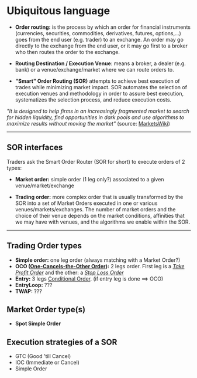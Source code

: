 Ubiquitous language
===================
 
- __Order routing:__ is the process by which an order for financial instruments (currencies, securities, commodities, derivatives, futures, options,...) goes from the end user (e.g. trader) to an exchange. An order may go directly to the exchange from the end user, or it may go first to a broker who then routes the order to the exchange.

- __Routing Destination / Execution Venue__: means a broker, a dealer (e.g. bank) or a venue/exchange/market where we can route orders to.

- __"Smart" Order Routing (SOR)__ attempts to achieve best execution of trades while minimizing market impact. SOR automates the selection of execution venues and methodology in order to assure best execution, systematizes the selection process, and reduce execution costs.

*"It is designed to help firms in an increasingly fragmented market to search for hidden liquidity, find opportunities in dark pools and use algorithms to maximize results without moving the market"* (source: [MarketsWiki](http://marketswiki.com/mwiki/Order_routing))

- - -

SOR interfaces
--------------
Traders ask the Smart Order Router (SOR for short) to execute orders of 2 types:

- __Market order:__ simple order (1 leg only?) associated to a given venue/market/exchange

- __Trading order:__ more complex order that is usually transformed by the SOR into a set of Market Orders executed in one or various venues/markets/exchanges. The number of market orders and the choice of their venue depends on the market conditions, affinities that we may have with venues, and the algorithms we enable within the SOR.

- - -

Trading Order types
-------------------

- __Simple order:__ one leg order (always matching with a Market Order?)
- __OCO ([One-Cancels-the-Other Order](http://www.investopedia.com/terms/o/oco.asp)):__ 2 legs order. First leg is a *[Take Profit Order](http://www.investopedia.com/terms/t/take-profitorder.asp)* and the other: a *[Stop Loss Order](http://www.investopedia.com/terms/s/stop-lossorder.asp)*
- __Entry:__ 3 legs [Conditional Order](http://www.investopedia.com/university/intro-to-order-types/conditional-orders.asp). (if entry leg is done ==> OCO)
- __EntryLoop:__ ???
- __TWAP:__ ???


Market Order type(s)
--------------------

- __Spot Simple Order__


Execution strategies of a SOR
-----------------------------
- GTC (Good 'till Cancel)
- IOC (Immediate or Cancel)
- Simple Order
